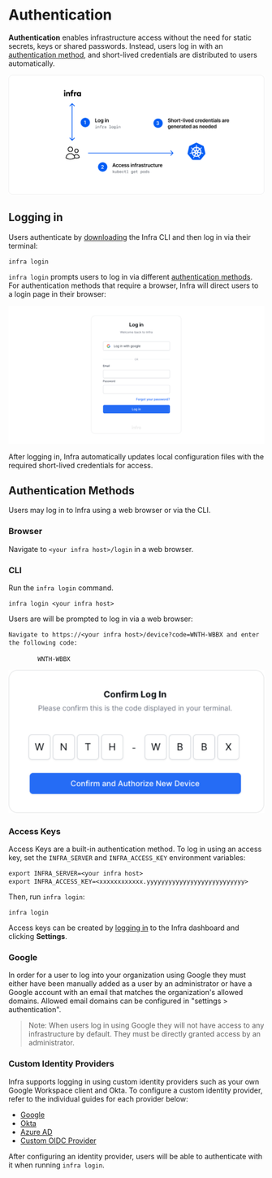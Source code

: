 # Authentication

**Authentication** enables infrastructure access without the need for static secrets, keys or shared passwords. Instead, users log in with an [authentication method](#authentication-methods), and short-lived credentials are distributed to users automatically.

![authentication flow](../images/flow.svg)

## Logging in

Users authenticate by [downloading](../download.md) the Infra CLI and then log in via their terminal:

```
infra login
```

`infra login` prompts users to log in via different [authentication methods](#authentication-methods). For authentication methods that require a browser, Infra will direct users to a login page in their browser:

![login page](../images/login.svg)

After logging in, Infra automatically updates local configuration files with the required short-lived credentials for access.

## Authentication Methods
Users may log in to Infra using a web browser or via the CLI.

### Browser

Navigate to `<your infra host>/login` in a web browser.

### CLI

Run the `infra login` command.
```
infra login <your infra host>
```

Users are will be prompted to log in via a web browser:

```
Navigate to https://<your infra host>/device?code=WNTH-WBBX and enter the following code:

		WNTH-WBBX
```

![confirm](../images/confirm.svg)

### Access Keys

Access Keys are a built-in authentication method. To log in using an access key, set the `INFRA_SERVER` and `INFRA_ACCESS_KEY` environment variables:

```
export INFRA_SERVER=<your infra host>
export INFRA_ACCESS_KEY=<xxxxxxxxxxxx.yyyyyyyyyyyyyyyyyyyyyyyyyyy>
```

Then, run `infra login`:

```
infra login
```

Access keys can be created by [logging in](https://login.infrahq.com) to the Infra dashboard and clicking **Settings**.

### Google

In order for a user to log into your organization using Google they must either have been manually added as a user by an administrator or have a Google account with an email that matches the organization's allowed domains. Allowed email domains can be configured in "settings > authentication".

> Note: When users log in using Google they will not have access to any infrastructure by default. They must be directly granted access by an administrator. 

### Custom Identity Providers

Infra supports logging in using custom identity providers such as your own Google Workspace client and Okta. To configure a custom identity provider, refer to the individual guides for each provider below:

- [Google](../identity/google.md)
- [Okta](../identity/okta.md)
- [Azure AD](../identity/azure-ad.md)
- [Custom OIDC Provider](../identity/oidc.md)

After configuring an identity provider, users will be able to authenticate with it when running `infra login`.
